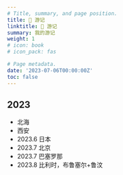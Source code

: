 ```yaml
---
# Title, summary, and page position.
title: 🎒 游记
linktitle: 🎒 游记
summary: 我的游记
weight: 1
# icon: book
# icon_pack: fas

# Page metadata.
date: '2023-07-06T00:00:00Z'
toc: false
---
```


## 2023

* 北海
* 西安
* 2023.6 日本
* 2023.7 北京
* 2023.7 巴塞罗那
* 2023.8 比利时，布鲁塞尔+鲁汶
